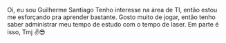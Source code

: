 Oi, eu sou Guilherme Santiago
Tenho interesse na área de TI, então estou me esforçando pra aprender bastante.
Gosto muito de jogar, então tenho saber administrar meu tempo de estudo com o tempo de laser.
Em parte é isso, Tmj :v::sunglasses:
